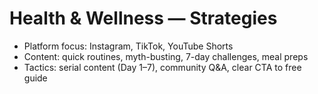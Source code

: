 # Health & Wellness — Strategies
- Platform focus: Instagram, TikTok, YouTube Shorts
- Content: quick routines, myth-busting, 7-day challenges, meal preps
- Tactics: serial content (Day 1–7), community Q&A, clear CTA to free guide
